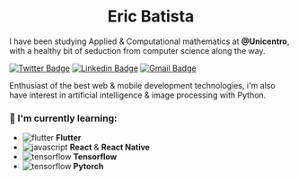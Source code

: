 <h1 align="center">
Eric Batista
</h1>

I have been studying Applied & Computational mathematics at <strong>@Unicentro</strong>, with a healthy bit of seduction from computer science along the way.

[![Twitter Badge](https://img.shields.io/badge/-@Eric__cordeiro31-orange?style=flat-cirlce&labelColor=orange&logo=twitter&logoColor=white&link=https://twitter.com/Eric_cordeiro31)](https://twitter.com/Eric_cordeiro31)
[![Linkedin Badge](https://img.shields.io/badge/-Eric%20Batista-orange?style=flat-cirlce&logo=Linkedin&logoColor=white&link=https://www.linkedin.com/in/eric-batista-384820167/)](https://www.linkedin.com/in/eric-batista-384820167/) 
[![Gmail Badge](https://img.shields.io/badge/-klose.eric31@gmail.com-orange?style=flat-cirlce&logo=Gmail&logoColor=white&link=mailto:klose.eric31@gmail.com)](mailto:klose.eric31@gmail.com)

Enthusiast of the best web & mobile development technologies, i'm also have interest in artificial intelligence & image processing with Python.

### :rocket: I'm currently learning:
  - ![flutter](https://img.shields.io/badge/--black?style=flat-circle&logo=Flutter&link=https://flutter.dev) **Flutter**
  - ![javascript](https://img.shields.io/badge/--black?style=flat-circle&logo=React&link=https://reactjs.org/) **React** & **React Native**
  - ![tensorflow](https://img.shields.io/badge/--black?style=flat-circle&logo=Tensorflow&link=https://www.tensorflow.org/) **Tensorflow**
  - ![tensorflow](https://img.shields.io/badge/--black?style=flat-circle&logo=Pytorch&link=https://pytorch.org/) **Pytorch**
